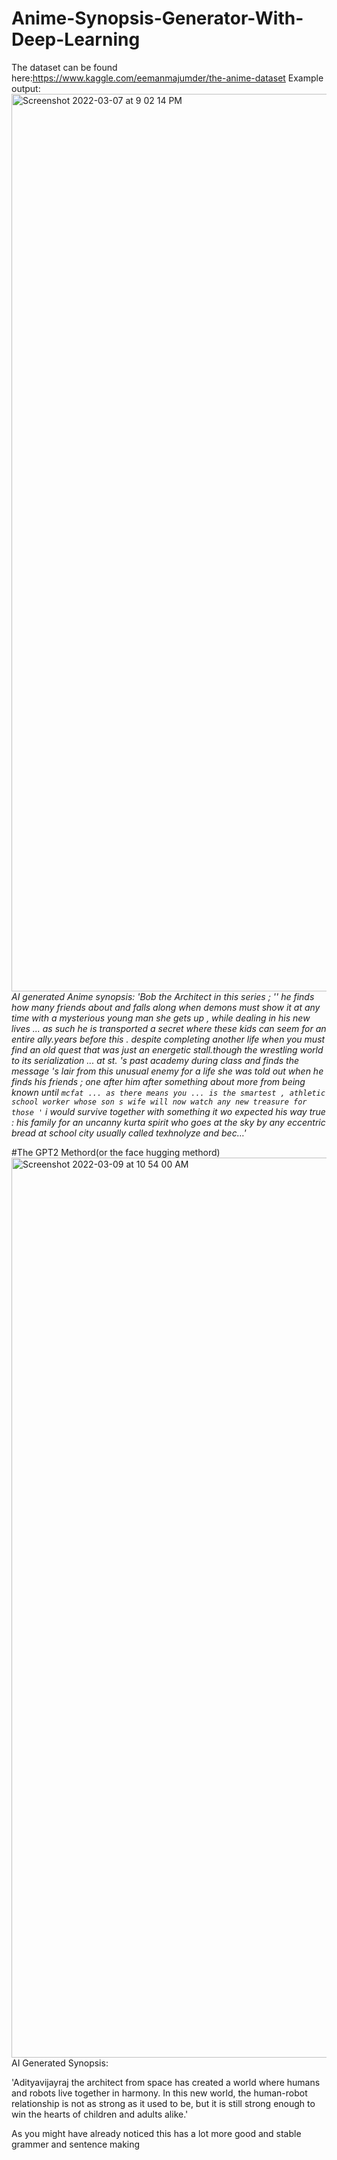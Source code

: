 # Anime-Synopsis-Generator-With-Deep-Learning

The dataset can be found here:https://www.kaggle.com/eemanmajumder/the-anime-dataset
Example output:
<img width="1436" alt="Screenshot 2022-03-07 at 9 02 14 PM" src="https://user-images.githubusercontent.com/54275491/157065076-c5ad97d8-3a7c-4607-89f7-0b69b84e8bdd.png">
*AI generated Anime synopsis:
'Bob the Architect in this series ; '' he finds how many friends about and falls along when demons must show it at any time with a mysterious young man she gets up , while dealing in his new lives ... as such he is transported a secret where these kids can seem for an entire ally.years before this . despite completing another life when you must find an old quest that was just an energetic stall.though the wrestling world to its serialization ... at st. 's past academy during class and finds the message 's lair from this unusual enemy for a life she was told out when he finds his friends ; one after him after something about more from being known until `` mcfat ... as there means you ... is the smartest , athletic school worker whose son s wife will now watch any new treasure for those ' `` i would survive together with something it wo expected his way true : his family for an uncanny kurta spirit who goes at the sky by any eccentric bread at school city usually called texhnolyze and bec…'*


#The GPT2 Methord(or the face hugging methord)
<img width="1440" alt="Screenshot 2022-03-09 at 10 54 00 AM" src="https://user-images.githubusercontent.com/54275491/157379155-a9181af1-ed82-4d85-83d2-63c96a31ab28.png">
AI Generated Synopsis:

 'Adityavijayraj the architect from space has created a world where humans and robots live together in harmony. In this new world, the human-robot relationship is not as strong as it used to be, but it is still strong enough to win the hearts of children and adults alike.'
 
 As you might have already noticed this has a lot more good and stable grammer and sentence making 
